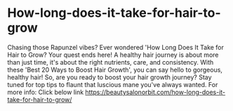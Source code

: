 # How-long-does-it-take-for-hair-to-grow
Chasing those Rapunzel vibes? Ever wondered 'How Long Does It Take for Hair to Grow?
Your quest ends here! A healthy hair journey is about more than just time, it's about the right nutrients, care, and consistency. 
With these 'Best 20 Ways to Boost Hair Growth', you can say hello to gorgeous, healthy hair! 
So, are you ready to boost your hair growth journey? 
Stay tuned for top tips to flaunt that luscious mane you've always wanted. 
For more info: Click below link
https://beautysalonorbit.com/how-long-does-it-take-for-hair-to-grow/
